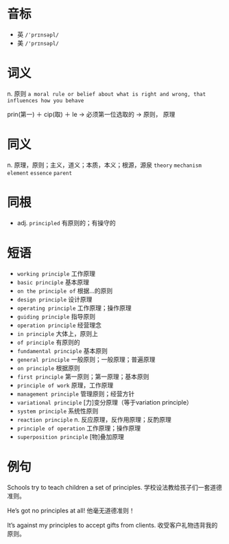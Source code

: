 # 音标

- 英 `/ˈprɪnsəpl/`
- 美 `/'prɪnsəpl/`

# 词义

n. 原则
`a moral rule or belief about what is right and wrong, that influences how you behave`



prin(第一) ＋ cip(取) ＋ le → 必须第一位选取的 → 原则， 原理

# 同义

n. 原理，原则；主义，道义；本质，本义；根源，源泉
`theory` `mechanism` `element` `essence` `parent`

# 同根

- adj. `principled` 有原则的；有操守的

# 短语

- `working principle` 工作原理
- `basic principle` 基本原理
- `on the principle of` 根据...的原则
- `design principle` 设计原理
- `operating principle` 工作原理；操作原理
- `guiding principle` 指导原则
- `operation principle` 经营理念
- `in principle` 大体上，原则上
- `of principle` 有原则的
- `fundamental principle` 基本原则
- `general principle` 一般原则；一般原理；普遍原理
- `on principle` 根据原则
- `first principle` 第一原则；第一原理；基本原则
- `principle of work` 原理，工作原理
- `management principle` 管理原则；经营方针
- `variational principle` [力]变分原理（等于variation principle）
- `system principle` 系统性原则
- `reaction principle` n. 反应原理，反作用原理；反酌原理
- `principle of operation` 工作原理；操作原理
- `superposition principle` [物]叠加原理

# 例句

Schools try to teach children a set of principles.
学校设法教给孩子们一套道德准则。

He’s got no principles at all!
他毫无道德准则！

It’s against my principles to accept gifts from clients.
收受客户礼物违背我的原则。


